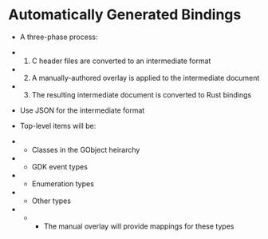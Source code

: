 
Automatically Generated Bindings
================================

* A three-phase process:
* 1. C header files are converted to an intermediate format
* 2. A manually-authored overlay is applied to the intermediate document
* 3. The resulting intermediate document is converted to Rust bindings

* Use JSON for the intermediate format
* Top-level items will be:
* * Classes in the GObject heirarchy
* * GDK event types
* * Enumeration types
* * Other types
* * * The manual overlay will provide mappings for these types

